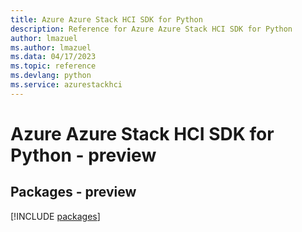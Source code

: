 ```yaml
---
title: Azure Azure Stack HCI SDK for Python
description: Reference for Azure Azure Stack HCI SDK for Python
author: lmazuel
ms.author: lmazuel
ms.data: 04/17/2023
ms.topic: reference
ms.devlang: python
ms.service: azurestackhci
---
```

# Azure Azure Stack HCI SDK for Python - preview
## Packages - preview
[!INCLUDE [packages](azure-stack-hci-index.md)]